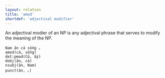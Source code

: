 ```yaml
---
layout: relation
title: 'amod'
shortdef: 'adjectival modifier'
---
```


An adjectival modier of an NP is any adjectival phrase that serves to modify the meaning of the
NP.

<pre><code class="language-sdparse">Nam ăn cá sống 。
amod(cá, sống)
det:pmod(Cô, ấy)
dobj(ăn, cá)
nsubj(ăn, Nam)
punct(ăn, 。)
</code></pre>
<!-- Interlanguage links updated Út zář 29 20:31:42 CEST 2020 -->
